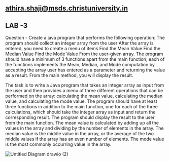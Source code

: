 ## athira.shaji@msds.christuniversity.in
LAB -3
--------
Question -
Create a java program that performs the following operation:
The program should collect an integer array from the user
After the array is entered, you need to create a menu of items
Find the Mean Value
Find the Median Value
Find the Mode Value
From the user-given array.
The program should have a minimum of 3 functions apart from the main function; each of the functions implements the Mean, Median, and Mode computation by accepting the array user has entered as a parameter and returning the value as a result. From the main method, you will display the result.

The task is to write a Java program that takes an integer array as input from the user and then provides a menu of three different operations that can be performed on the array: calculating the mean value, calculating the median value, and calculating the mode value. The program should have at least three functions in addition to the main function, one for each of the three calculations, which should take the integer array as input and return the corresponding result. The program should display the result to the user from the main function. The mean value is calculated by adding up all the values in the array and dividing by the number of elements in the array. The median value is the middle value in the array, or the average of the two middle values if the array has an even number of elements. The mode value is the most commonly occurring value in the array.

![Untitled Diagram drawio (2)](https://user-images.githubusercontent.com/118505212/219312419-9d9bcb7b-4ebf-44e5-9eed-fb241e1c10d0.png)
